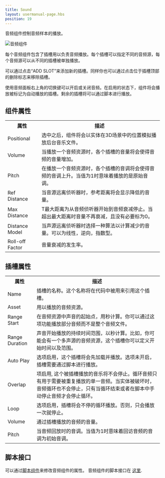 ```yaml
---
title: Sound
layout: usermanual-page.hbs
position: 19
---
```


音频组件控制音频样本的播放。

![音频组件][1]

每个音频组件包含了插槽用以负责音频播放。每个插槽可以指定不同的音频源，每个音频源可以从不同的插槽被单独播放。

可以通过点击“ADD SLOT”来添加新的插槽。同样你也可以通过点击位于插槽顶部的删除标志来移除插槽。

使用音频面板右上角的切换键可以开启或关闭音频。在启用的状态下，组件将会播放被标记为自动播放的插槽。剩余的插槽将可以通过脚本进行播放。

## 组件属性

<table class="table table-striped">
    <col class="property-name"></col>
    <col class="property-description"></col>
    <tr><th>属性</th><th>描述</th></tr>
    <tr><td>Positional</td><td>选中之后，组件将会以实体在3D场景中的位置模拟播放后台音乐文件。</td></tr>
    <tr><td>Volume</td><td>当播放一个音频资源时，各个插槽的音量将会使得音频的音量增加。 </td></tr>
    <tr><td>Pitch</td><td>在播放一个音频资源时，各个插槽的音调将会使得音频的音调上升。当值为1时意味着播放的是原始音调。</td></tr>
    <tr><td>Ref Distance</td><td>当音源远离侦听器时，参考距离将会显示降低的音量。</td></tr>
    <tr><td>Max Distance</td><td>T最大距离为从音频侦听器开始到音频衰减停止。当超出最大距离时音量不再衰减，且没有必要标为0。</td></tr>
    <tr><td>Distance Model</td><td>当声源远离侦听器时选择一种算法以计算减少的音量。可以为线性，逆向，指数型。</td></tr>
    <tr><td>Roll-off Factor</td><td>音量衰减的发生率。</td></tr>
</table>

## 插槽属性

<table class="table table-striped">
    <col class="property-name"></col>
    <col class="property-description"></col>
    <tr><th>属性</th><th>描述</th></tr>
    <tr><td>Name</td><td>插槽的名称。这个名称将在代码中被用来引用这个插槽。</td></tr>
    <tr><td>Asset</td><td>用以播放的音频资源。</td></tr>
    <tr><td>Range Start</td><td>在音频资源中声音的起始点，用秒计算。你可以通过这项功能播放部分音频而不是整个音频文件。</td></tr>
    <tr><td>Range Duration</td><td>声音开始播放的持续时间范围，以秒计算。比如，你可能会有一个多声源的音频资源，这个插槽你可以定义开始时间以及范围。</td></tr>
    <tr><td>Auto Play</td><td>选项启用，这个插槽将会先加载并播放。选项未开启，插槽需要通过脚本进行播放。</td></tr>
    <tr><td>Overlap</td><td>项启用, 这个被插槽播放的音乐将不会停止。循环音频只有用于需要被重复播放的单一音频。当实体被破坏时，音频循环也不会停止，只有当循环结束或者在脚本中手动停止音频才会停止循环。</td></tr>
    <tr><td>Loop</td><td>选项启用，插槽将会不停的循环播放。否则，只会播放一次就停止。</td></tr>
    <tr><td>Volume</td><td>通过插槽播放的音频的音量。</td></tr>
    <tr><td>Pitch</td><td>当音频回放时的音调。当值为1时意味着回访音频的音调为初始音调。</td></tr>
</table>

## 脚本接口

可以通过[脚本组件][2]来修改音频组件的属性。 音频组件的脚本接口在 [这里][3].

[1]: /images/user-manual/scenes/components/component-sound.png
[2]: /user-manual/packs/components/script
[3]: /api/pc.SoundComponent.html

